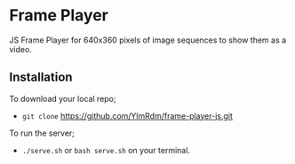 # Frame Player
JS Frame Player for 640x360 pixels of image sequences to show them as a video. 

## Installation

>
To download your local repo; 
- `git clone` https://github.com/YlmRdm/frame-player-js.git

To run the server; 
- `./serve.sh` or `bash serve.sh` on your terminal.
